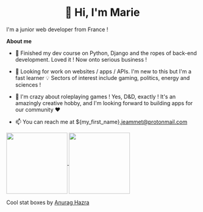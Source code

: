 <h1 align="center">👋 Hi, I'm Marie</h1>

I'm a junior web developer from France ! 

**About me**

- 🌱 Finished my dev course on Python, Django and the ropes of back-end development. Loved it ! Now onto serious business ! 

- 💼 Looking for work on websites / apps / APIs. I'm new to this but I'm a fast learner 💡 Sectors of interest include gaming, politics, energy and sciences !

- 🎲 I'm crazy about roleplaying games ! Yes, D&D, exactly ! It's an amazingly creative hobby, and I'm looking forward to building apps for our community ♥️

- 📫 You can reach me at ${my_first_name}.jeammet@protonmail.com 


<a href="https://github.com/anuraghazra/github-readme-stats">
  <img height='160' align="center" src="https://github-readme-stats.vercel.app/api?username=mjeammet&show_icons=true&theme=gruvbox&count_private=true" />
</a>
<a href="https://github.com/anuraghazra/github-readme-stats">
  <img height='160' align="center" src="https://github-readme-stats.vercel.app/api/top-langs/?username=mjeammet&layout=compact&langs_count=6&theme=gruvbox" />
</a>

Cool stat boxes by [Anurag Hazra](https://github.com/anuraghazra/github-readme-stats)

<!---
mjeammet/mjeammet is a ✨ special ✨ repository because its `README.md` (this file) appears on your GitHub profile.
You can click the Preview link to take a look at your changes.
--->
